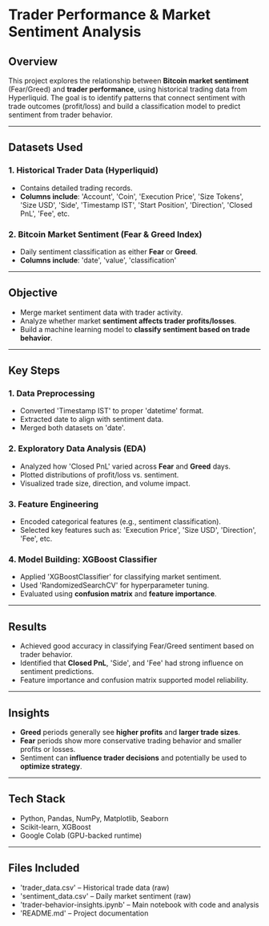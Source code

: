 
# Trader Performance & Market Sentiment Analysis

## Overview

This project explores the relationship between **Bitcoin market sentiment** (Fear/Greed) and **trader performance**, using historical trading data from Hyperliquid. The goal is to identify patterns that connect sentiment with trade outcomes (profit/loss) and build a classification model to predict sentiment from trader behavior.

---

## Datasets Used

### 1. Historical Trader Data (Hyperliquid)
- Contains detailed trading records.
- **Columns include**: 'Account', 'Coin', 'Execution Price', 'Size Tokens', 'Size USD', 'Side', 'Timestamp IST', 'Start Position', 'Direction', 'Closed PnL', 'Fee', etc.

### 2. Bitcoin Market Sentiment (Fear & Greed Index)
- Daily sentiment classification as either **Fear** or **Greed**.
- **Columns include**: 'date', 'value', 'classification'

---

## Objective

- Merge market sentiment data with trader activity.
- Analyze whether market **sentiment affects trader profits/losses**.
- Build a machine learning model to **classify sentiment based on trade behavior**.

---

## Key Steps

### 1. Data Preprocessing
- Converted 'Timestamp IST' to proper 'datetime' format.
- Extracted date to align with sentiment data.
- Merged both datasets on 'date'.

### 2. Exploratory Data Analysis (EDA)
- Analyzed how 'Closed PnL' varied across **Fear** and **Greed** days.
- Plotted distributions of profit/loss vs. sentiment.
- Visualized trade size, direction, and volume impact.

### 3. Feature Engineering
- Encoded categorical features (e.g., sentiment classification).
- Selected key features such as: 'Execution Price', 'Size USD', 'Direction', 'Fee', etc.

### 4. Model Building: XGBoost Classifier
- Applied 'XGBoostClassifier' for classifying market sentiment.
- Used 'RandomizedSearchCV' for hyperparameter tuning.
- Evaluated using **confusion matrix** and **feature importance**.

---

## Results

- Achieved good accuracy in classifying Fear/Greed sentiment based on trader behavior.
- Identified that **Closed PnL**, 'Side', and 'Fee' had strong influence on sentiment predictions.
- Feature importance and confusion matrix supported model reliability.

---

## Insights

- **Greed** periods generally see **higher profits** and **larger trade sizes**.
- **Fear** periods show more conservative trading behavior and smaller profits or losses.
- Sentiment can **influence trader decisions** and potentially be used to **optimize strategy**.

---

## Tech Stack

- Python, Pandas, NumPy, Matplotlib, Seaborn
- Scikit-learn, XGBoost
- Google Colab (GPU-backed runtime)

---

## Files Included

- 'trader_data.csv' – Historical trade data (raw)
- 'sentiment_data.csv' – Daily market sentiment (raw)
- 'trader-behavior-insights.ipynb' – Main notebook with code and analysis
- 'README.md' – Project documentation
